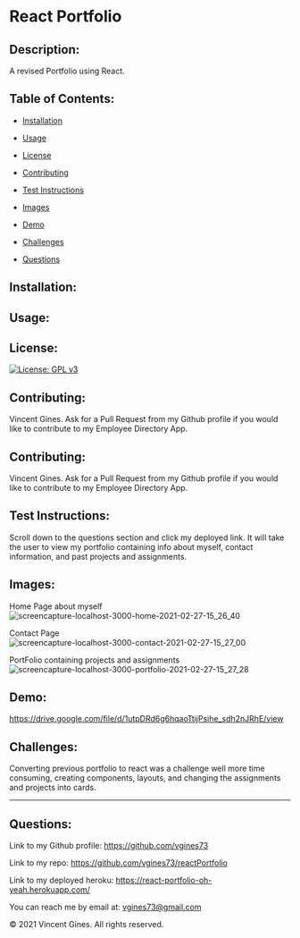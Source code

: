# React Portfolio

## Description:
A revised Portfolio using React.

## Table of Contents:

* [Installation](#Installation)

* [Usage](#Usage)

* [License](#License)

* [Contributing](#Contributing)

* [Test Instructions](#Test-Instructions)

* [Images](#Images)

* [Demo](#Demo)

* [Challenges](#Challenges)

* [Questions](#Questions)

## Installation:


## Usage:


## License:
[![License: GPL v3](https://img.shields.io/badge/License-GPLv3-blue.svg)](https://www.gnu.org/licenses/gpl-3.0)

## Contributing:
Vincent Gines. Ask for a Pull Request from my Github profile if you would like to contribute to my Employee Directory App.

## Contributing:
Vincent Gines. Ask for a Pull Request from my Github profile if you would like to contribute to my Employee Directory App.

## Test Instructions:
Scroll down to the questions section and click my deployed link. It will take the user to view my portfolio containing info about myself, contact information, and past projects and assignments. 

## Images:
Home Page about myself
![screencapture-localhost-3000-home-2021-02-27-15_26_40](https://user-images.githubusercontent.com/71681031/109403203-6cfeaf00-7910-11eb-9eb9-dba53f580c39.png)

Contact Page
![screencapture-localhost-3000-contact-2021-02-27-15_27_00](https://user-images.githubusercontent.com/71681031/109403204-6ec87280-7910-11eb-8ff6-31c406842267.png)

PortFolio containing projects and assignments
![screencapture-localhost-3000-portfolio-2021-02-27-15_27_28](https://user-images.githubusercontent.com/71681031/109403205-6ff99f80-7910-11eb-9af7-41f8a3950557.png)


## Demo:
https://drive.google.com/file/d/1utpDRd6g6hqaoTtijPsihe_sdh2nJRhE/view

## Challenges: 
Converting previous portfolio to react was a challenge well more time consuming, creating components, layouts, and changing the assignments and projects into cards.


---
## Questions:

Link to my Github profile: https://github.com/vgines73

Link to my repo: https://github.com/vgines73/reactPortfolio

Link to my deployed heroku: https://react-portfolio-oh-yeah.herokuapp.com/

You can reach me by email at: vgines73@gmail.com

© 2021 Vincent Gines. All rights reserved. 